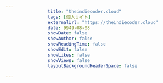 ---
                title: "theindiecoder.cloud"
                tags: [個人サイト]
                externalUrl: "https://theindiecoder.cloud"
                date: 9949-08-08
                showDate: false
                showAuthor: false
                showReadingTime: false
                showEdit: false
                showLikes: false
                showViews: false
                layoutBackgroundHeaderSpace: false
                ---

